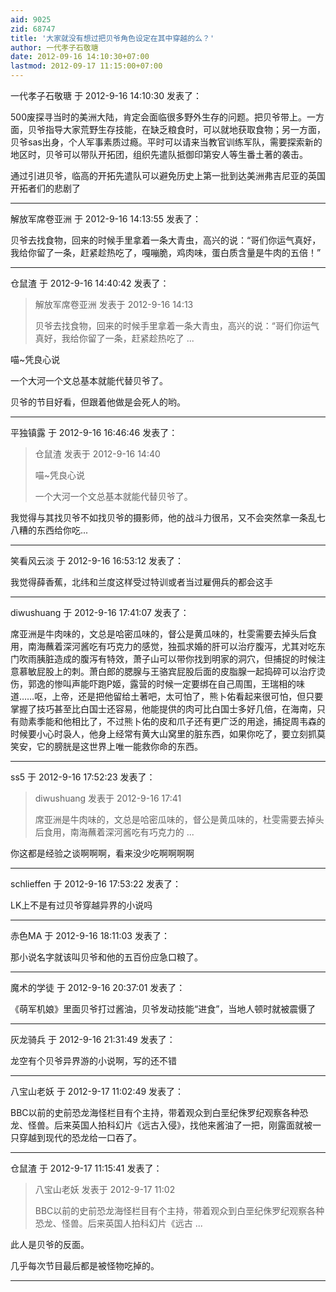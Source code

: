 ```yaml
---
aid: 9025
zid: 68747
title: '大家就没有想过把贝爷角色设定在其中穿越的么？'
author: 一代孝子石敬瑭
date: 2012-09-16 14:10:30+07:00
lastmod: 2012-09-17 11:15:00+07:00
---
```


一代孝子石敬瑭 于 2012-9-16 14:10:30 发表了：

500废探寻当时的美洲大陆，肯定会面临很多野外生存的问题。把贝爷带上。一方面，贝爷指导大家荒野生存技能，在缺乏粮食时，可以就地获取食物；另一方面，贝爷sas出身，个人军事素质过瘾。平时可以请来当教官训练军队，需要探索新的地区时，贝爷可以带队开拓团，组织先遣队抵御印第安人等生番土著的袭击。

通过引进贝爷，临高的开拓先遣队可以避免历史上第一批到达美洲弗吉尼亚的英国开拓者们的悲剧了

---------

解放军席卷亚洲 于 2012-9-16 14:13:55 发表了：

贝爷去找食物，回来的时候手里拿着一条大青虫，高兴的说：“哥们你运气真好，我给你留了一条，赶紧趁热吃了，嘎嘣脆，鸡肉味，蛋白质含量是牛肉的五倍！”

---------

仓鼠渣 于 2012-9-16 14:40:42 发表了：

> 解放军席卷亚洲 发表于 2012-9-16 14:13
> 
> 贝爷去找食物，回来的时候手里拿着一条大青虫，高兴的说：“哥们你运气真好，我给你留了一条，赶紧趁热吃了 ...



喵~凭良心说

一个大河一个文总基本就能代替贝爷了。

贝爷的节目好看，但跟着他做是会死人的哟。

---------

平独镇露 于 2012-9-16 16:46:46 发表了：

> 仓鼠渣 发表于 2012-9-16 14:40
> 
> 喵~凭良心说
> 
> 一个大河一个文总基本就能代替贝爷了。



我觉得与其找贝爷不如找贝爷的摄影师，他的战斗力很吊，又不会突然拿一条乱七八糟的东西给你吃...

---------

笑看风云淡 于 2012-9-16 16:53:12 发表了：

我觉得薛香蕉，北纬和兰度这样受过特训或者当过雇佣兵的都会这手

---------

diwushuang 于 2012-9-16 17:41:07 发表了：

席亚洲是牛肉味的，文总是哈密瓜味的，督公是黄瓜味的，杜雯需要去掉头后食用，南海蘸着深河酱吃有巧克力的感觉，独孤求婚的肝可以治疗腹泻，尤其对吃东门吹雨胰脏造成的腹泻有特效，萧子山可以带你找到明家的洞穴，但捕捉的时候注意慕敏屁股上的刺。萧白郎的腮腺与王骆宾屁股后面的皮脂腺一起捣碎可以治疗烫伤，郭逸的惨叫声能吓跑P姬，露营的时候一定要绑在自己周围，王瑞相的味道……呕，上帝，还是把他留给土著吧，太可怕了，熊卜佑看起来很可怕，但只要掌握了技巧甚至比白国士还容易，他能提供的肉可比白国士多好几倍，在海南，只有勋素季能和他相比了，不过熊卜佑的皮和爪子还有更广泛的用途，捕捉周韦森的时候要小心时袅人，他身上经常有黄大山窝里的脏东西，如果你吃了，要立刻抓莫笑安，它的膀胱是这世界上唯一能救你命的东西。

---------

ss5 于 2012-9-16 17:52:23 发表了：

> diwushuang 发表于 2012-9-16 17:41
> 
> 席亚洲是牛肉味的，文总是哈密瓜味的，督公是黄瓜味的，杜雯需要去掉头后食用，南海蘸着深河酱吃有巧克力的 ...



你这都是经验之谈啊啊啊，看来没少吃啊啊啊啊

---------

schlieffen 于 2012-9-16 17:53:22 发表了：

LK上不是有过贝爷穿越异界的小说吗

---------

赤色MA 于 2012-9-16 18:11:03 发表了：

那小说名字就该叫贝爷和他的五百份应急口粮了。

---------

魔术的学徒 于 2012-9-16 20:37:01 发表了：

《萌军机娘》里面贝爷打过酱油，贝爷发动技能“进食”，当地人顿时就被震慑了

---------

灰龙骑兵 于 2012-9-16 21:31:49 发表了：

龙空有个贝爷异界游的小说啊，写的还不错

---------

八宝山老妖 于 2012-9-17 11:02:49 发表了：

BBC以前的史前恐龙海怪栏目有个主持，带着观众到白垩纪侏罗纪观察各种恐龙、怪兽。后来英国人拍科幻片《远古入侵》，找他来酱油了一把，刚露面就被一只穿越到现代的恐龙给一口吞了。

---------

仓鼠渣 于 2012-9-17 11:15:41 发表了：

> 八宝山老妖 发表于 2012-9-17 11:02
> 
> BBC以前的史前恐龙海怪栏目有个主持，带着观众到白垩纪侏罗纪观察各种恐龙、怪兽。后来英国人拍科幻片《远古 ...



此人是贝爷的反面。

几乎每次节目最后都是被怪物吃掉的。

---------

